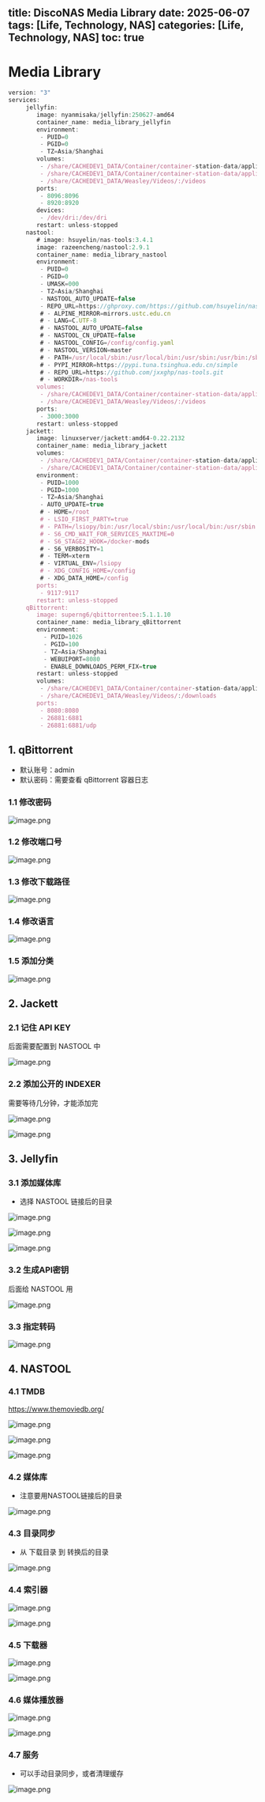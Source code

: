 title: DiscoNAS Media Library
date: 2025-06-07
tags: [Life, Technology, NAS]
categories: [Life, Technology, NAS]
toc: true
---

# Media Library

```jsx
version: "3"
services:
     jellyfin:
        image: nyanmisaka/jellyfin:250627-amd64
        container_name: media_library_jellyfin
        environment:
         - PUID=0
         - PGID=0
         - TZ=Asia/Shanghai
        volumes:
         - /share/CACHEDEV1_DATA/Container/container-station-data/application/media_library/jellyfin/config:/config
         - /share/CACHEDEV1_DATA/Container/container-station-data/application/media_library/jellyfin/cache:/cache
         - /share/CACHEDEV1_DATA/Weasley/Videos/:/videos
        ports:
         - 8096:8096
         - 8920:8920
        devices:
         - /dev/dri:/dev/dri
        restart: unless-stopped
     nastool:
        # image: hsuyelin/nas-tools:3.4.1
        image: razeencheng/nastool:2.9.1
        container_name: media_library_nastool
        environment:
         - PUID=0
         - PGID=0
         - UMASK=000
         - TZ=Asia/Shanghai
         - NASTOOL_AUTO_UPDATE=false
         - REPO_URL=https://ghproxy.com/https://github.com/hsuyelin/nas-tools.git
         # - ALPINE_MIRROR=mirrors.ustc.edu.cn
         # - LANG=C.UTF-8
         # - NASTOOL_AUTO_UPDATE=false
         # - NASTOOL_CN_UPDATE=false
         # - NASTOOL_CONFIG=/config/config.yaml
         # - NASTOOL_VERSION=master
         # - PATH=/usr/local/sbin:/usr/local/bin:/usr/sbin:/usr/bin:/sbin:/bin
         # - PYPI_MIRROR=https://pypi.tuna.tsinghua.edu.cn/simple
         # - REPO_URL=https://github.com/jxxghp/nas-tools.git
         # - WORKDIR=/nas-tools
        volumes:
         - /share/CACHEDEV1_DATA/Container/container-station-data/application/media_library/nastool/config:/config
         - /share/CACHEDEV1_DATA/Weasley/Videos/:/videos
        ports:
         - 3000:3000
        restart: unless-stopped
     jackett:
        image: linuxserver/jackett:amd64-0.22.2132
        container_name: media_library_jackett
        volumes:
         - /share/CACHEDEV1_DATA/Container/container-station-data/application/media_library/jackett/config:/config
         - /share/CACHEDEV1_DATA/Container/container-station-data/application/media_library/jackett/downloads:/downloads
        environment:
         - PUID=1000
         - PGID=1000
         - TZ=Asia/Shanghai
         - AUTO_UPDATE=true
         # - HOME=/root
         # - LSIO_FIRST_PARTY=true
         # - PATH=/lsiopy/bin:/usr/local/sbin:/usr/local/bin:/usr/sbin:/usr/bin:/sbin:/bin
         # - S6_CMD_WAIT_FOR_SERVICES_MAXTIME=0
         # - S6_STAGE2_HOOK=/docker-mods
         # - S6_VERBOSITY=1
         # - TERM=xterm
         # - VIRTUAL_ENV=/lsiopy
         # - XDG_CONFIG_HOME=/config
         # - XDG_DATA_HOME=/config
        ports:
         - 9117:9117
        restart: unless-stopped
     qBittorrent:
        image: superng6/qbittorrentee:5.1.1.10
        container_name: media_library_qBittorrent
        environment:
          - PUID=1026
          - PGID=100
          - TZ=Asia/Shanghai
          - WEBUIPORT=8080
          - ENABLE_DOWNLOADS_PERM_FIX=true
        restart: unless-stopped
        volumes:
         - /share/CACHEDEV1_DATA/Container/container-station-data/application/media_library/qBittorrent/config:/config
         - /share/CACHEDEV1_DATA/Weasley/Videos/:/downloads
        ports:
         - 8080:8080
         - 26881:6881
         - 26881:6881/udp
```

## 1. qBittorrent

- 默认账号：admin
- 默认密码：需要查看 qBittorrent 容器日志

### 1.1 修改密码

![image.png](DiscoNAS_Media_Library/image.png)

### 1.2 修改端口号

![image.png](DiscoNAS_Media_Library/image%201.png)

### 1.3 修改下载路径

![image.png](DiscoNAS_Media_Library/image%202.png)

### 1.4 修改语言

![image.png](DiscoNAS_Media_Library/image%203.png)

### 1.5 添加分类

![image.png](DiscoNAS_Media_Library/image%204.png)

## 2. Jackett

### 2.1 记住 API KEY

后面需要配置到 NASTOOL 中

![image.png](DiscoNAS_Media_Library/image%205.png)

### 2.2 添加公开的 INDEXER

需要等待几分钟，才能添加完

![image.png](DiscoNAS_Media_Library/image%206.png)

![image.png](DiscoNAS_Media_Library/image%207.png)

## 3. Jellyfin

### 3.1 添加媒体库

- 选择 NASTOOL 链接后的目录

![image.png](DiscoNAS_Media_Library/image%208.png)

![image.png](DiscoNAS_Media_Library/image%209.png)

![image.png](DiscoNAS_Media_Library/image%2010.png)

### 3.2 生成API密钥

后面给 NASTOOL 用

![image.png](DiscoNAS_Media_Library/image%2011.png)

### 3.3 指定转码

![image.png](DiscoNAS_Media_Library/image%2012.png)

## 4. NASTOOL

### 4.1 TMDB

https://www.themoviedb.org/

![image.png](DiscoNAS_Media_Library/image%2013.png)

![image.png](DiscoNAS_Media_Library/image%2014.png)

![image.png](DiscoNAS_Media_Library/image%2015.png)

### 4.2 媒体库

- 注意要用NASTOOL链接后的目录

![image.png](DiscoNAS_Media_Library/image%2016.png)

### 4.3 目录同步

- 从 下载目录 到 转换后的目录

![image.png](DiscoNAS_Media_Library/image%2017.png)

### 4.4 索引器

![image.png](DiscoNAS_Media_Library/image%2018.png)

![image.png](DiscoNAS_Media_Library/image%2019.png)

### 4.5 下载器

![image.png](DiscoNAS_Media_Library/image%2020.png)

![image.png](DiscoNAS_Media_Library/image%2021.png)

### 4.6 媒体播放器

![image.png](DiscoNAS_Media_Library/image%2022.png)

![image.png](DiscoNAS_Media_Library/image%2023.png)

### 4.7 服务

- 可以手动目录同步，或者清理缓存

![image.png](DiscoNAS_Media_Library/image%2024.png)
